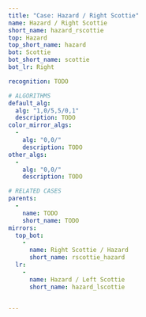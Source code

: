 ```yaml
---
title: "Case: Hazard / Right Scottie"
name: Hazard / Right Scottie
short_name: hazard_rscottie
top: Hazard
top_short_name: hazard
bot: Scottie
bot_short_name: scottie
bot_lr: Right

recognition: TODO

# ALGORITHMS
default_alg:
  alg: "1,0/5,5/0,1"
  description: TODO
color_mirror_algs:
  -
    alg: "0,0/"
    description: TODO
other_algs:
  -
    alg: "0,0/"
    description: TODO

# RELATED CASES
parents:
  -
    name: TODO
    short_name: TODO
mirrors:
  top_bot:
    -
      name: Right Scottie / Hazard
      short_name: rscottie_hazard
  lr:
    -
      name: Hazard / Left Scottie
      short_name: hazard_lscottie


---
```


